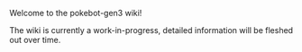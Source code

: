 Welcome to the pokebot-gen3 wiki!

The wiki is currently a work-in-progress, detailed information will be fleshed out over time.